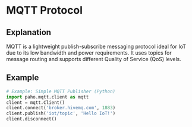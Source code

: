 # MQTT Protocol

## Explanation
MQTT is a lightweight publish-subscribe messaging protocol ideal for IoT due to its low bandwidth and power requirements. It uses topics for message routing and supports different Quality of Service (QoS) levels.

## Example
```python
# Example: Simple MQTT Publisher (Python)
import paho.mqtt.client as mqtt
client = mqtt.Client()
client.connect('broker.hivemq.com', 1883)
client.publish('iot/topic', 'Hello IoT!')
client.disconnect()
```
